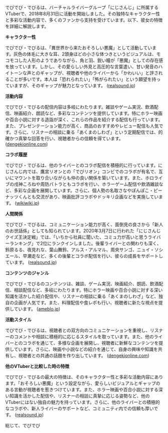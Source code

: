 でびでび・でびるは、バーチャルライバーグループ「にじさんじ」に所属するVTuberで、2018年8月31日に活動を開始しました。その独特なキャラクター性と多彩な活動内容で、多くのファンから支持を受けています。以下、彼女の特徴を詳細に解説します。

**キャラクター性**

でびでび・でびるは、「異世界から来たおそろしい悪魔」として活動しています。灰色の体毛に大きな耳、2頭身ほどの小さな体つきというビジュアルは、モコモコした人形のようでありながら、角と羽、鋭い瞳が「悪魔」としての存在感を放っています。しかし、その愛らしい外見と高圧的な言葉遣い、甘い発音のハイトーンな声とのギャップが、視聴者や他のライバーから「かわいい」と評されることが多いです。本人は「恐れられたい」「怖がられたい」という願望を持っていますが、そのギャップが魅力となっています。 ([realsound.jp](https://realsound.jp/tech/2022/11/post-1172809.html?utm_source=openai))

**活動内容**

でびでび・でびるの配信内容は多岐にわたります。雑談やゲーム実況、飲酒配信、映画紹介、朗読など、多彩なコンテンツを提供しています。特にホラー映画や百合小説に対する造詣が深く、これらの作品を紹介する配信も行っています。また、プレゼンテーション能力が高く、商品のおすすめやレビュー配信も人気です。さらに、リスナーの相談に乗る「あくまのしわざ」という定期配信では、的確かつ真摯な回答を行い、視聴者からの信頼を得ています。 ([dengekionline.com](https://dengekionline.com/article/202407/11532?utm_source=openai))

**コラボ履歴**

でびでび・でびるは、他のライバーとのコラボ配信を積極的に行っています。にじさんじ内では、鷹宮リオンとの「でびリオン」コンビでのコラボが有名で、互いにマウントを取り合いながらも仲の良い関係を築いています。また、ホロライブの戌神ころねや周防パトラともコラボを行い、ホラーゲーム配信や飲酒雑談など、多彩な企画を展開しています。さらに、個人勢の名取さなやぽんぽこ・ピーナッツくんとも交流があり、映画批評コラボやドッキリ企画などを実施しています。 ([wikiwiki.jp](https://wikiwiki.jp/nijisanji/%E3%81%A7%E3%81%B3%E3%81%A7%E3%81%B3%E3%83%BB%E3%81%A7%E3%81%B3%E3%82%8B/%E8%A9%B3%E3%81%97%E3%81%8F%E7%9F%A5%E3%82%8A%E3%81%9F%E3%81%84?utm_source=openai))

**人間関係**

でびでび・でびるは、コミュニケーション能力が高く、面倒見の良さから「新人のお世話係」としても知られています。2020年3月7日に行われた「にじさんじクイズ王決定戦」では、「いちから社員に聞いた、コミュ力が高いと思うライバーランキング」で2位にランクインしました。後輩ライバーとの関わりも深く、鈴原るる、夜見れな、葉山舞鈴、アルス・アルマル、周央サンゴ、ニュイ・ソシエール、早瀬走など、多くの後輩とコラボ配信を行い、彼らの成長をサポートしています。 ([realsound.jp](https://realsound.jp/tech/2022/11/post-1172809_2.html?utm_source=openai))

**コンテンツのジャンル**

でびでび・でびるのコンテンツは、雑談、ゲーム実況、映画紹介、朗読、飲酒配信、相談配信など、多岐にわたります。特にホラー映画や百合小説に対する深い知識を活かした紹介配信や、リスナーの相談に乗る「あくまのしわざ」など、独自の企画が人気です。また、料理配信や食レポも行い、視聴者に新たな視点を提供しています。 ([ameblo.jp](https://ameblo.jp/virtual-voice-cafe/entry-12827468726.html?utm_source=openai))

**活動スタイル**

でびでび・でびるは、視聴者との双方向のコミュニケーションを重視し、リスナーのコメントや相談に積極的に応じるスタイルを取っています。また、他のライバーとのコラボを通じて、多様な企画を展開し、視聴者に新鮮なコンテンツを提供しています。さらに、映画や小説などの紹介を通じて、自身の興味や知識を共有し、視聴者との共通の話題を作り出しています。 ([dengekionline.com](https://dengekionline.com/article/202407/11532?utm_source=openai))

**他のVTuberと比較した時の特徴**

でびでび・でびるの最大の特徴は、そのキャラクター性と多彩な活動内容にあります。「おそろしい悪魔」という設定ながら、愛らしいビジュアルとギャップのある言動が視聴者を惹きつけています。また、ホラー映画や百合小説に対する深い知識を活かした配信や、リスナーの相談に真摯に応じる姿勢など、他のVTuberにはない独自の魅力を持っています。さらに、他のライバーとの積極的なコラボや、新人ライバーのサポートなど、コミュニティ内での信頼も厚いです。 ([realsound.jp](https://realsound.jp/tech/2022/11/post-1172809.html?utm_source=openai))

総じて、でびでび 